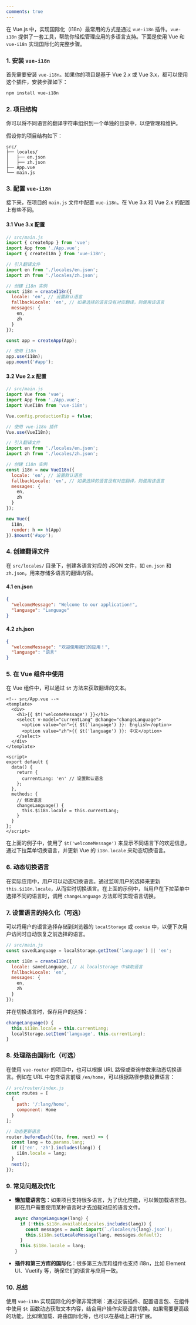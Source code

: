```yaml
---
comments: true
---
```


在 Vue.js 中，实现国际化（i18n）最常用的方式是通过 `vue-i18n` 插件。`vue-i18n` 提供了一套工具，帮助你轻松管理应用的多语言支持。下面是使用 Vue 和 `vue-i18n` 实现国际化的完整步骤。

### 1. 安装 `vue-i18n`

首先需要安装 `vue-i18n`。如果你的项目是基于 Vue 2.x 或 Vue 3.x，都可以使用这个插件，安装步骤如下：

```bash
npm install vue-i18n
```

### 2. 项目结构

你可以将不同语言的翻译字符串组织到一个单独的目录中，以便管理和维护。

假设你的项目结构如下：

```
src/
├── locales/
│   ├── en.json
│   ├── zh.json
├── App.vue
└── main.js
```

### 3. 配置 `vue-i18n`

接下来，在项目的 `main.js` 文件中配置 `vue-i18n`。在 Vue 3.x 和 Vue 2.x 的配置上有些不同。

#### 3.1 Vue 3.x 配置

```javascript
// src/main.js
import { createApp } from 'vue';
import App from './App.vue';
import { createI18n } from 'vue-i18n';

// 引入翻译文件
import en from './locales/en.json';
import zh from './locales/zh.json';

// 创建 i18n 实例
const i18n = createI18n({
  locale: 'en', // 设置默认语言
  fallbackLocale: 'en', // 如果选择的语言没有对应翻译，则使用该语言
  messages: {
    en,
    zh
  }
});

const app = createApp(App);

// 使用 i18n
app.use(i18n);
app.mount('#app');
```

#### 3.2 Vue 2.x 配置

```javascript
// src/main.js
import Vue from 'vue';
import App from './App.vue';
import VueI18n from 'vue-i18n';

Vue.config.productionTip = false;

// 使用 vue-i18n 插件
Vue.use(VueI18n);

// 引入翻译文件
import en from './locales/en.json';
import zh from './locales/zh.json';

// 创建 i18n 实例
const i18n = new VueI18n({
  locale: 'en', // 设置默认语言
  fallbackLocale: 'en', // 如果选择的语言没有对应翻译，则使用该语言
  messages: {
    en,
    zh
  }
});

new Vue({
  i18n,
  render: h => h(App)
}).$mount('#app');
```

### 4. 创建翻译文件

在 `src/locales/` 目录下，创建各语言对应的 JSON 文件，如 `en.json` 和 `zh.json`，用来存储多语言的翻译内容。

#### 4.1 en.json

```json
{
  "welcomeMessage": "Welcome to our application!",
  "language": "Language"
}
```

#### 4.2 zh.json

```json
{
  "welcomeMessage": "欢迎使用我们的应用！",
  "language": "语言"
}
```

### 5. 在 Vue 组件中使用

在 Vue 组件中，可以通过 `$t` 方法来获取翻译的文本。

```vue
<!-- src/App.vue -->
<template>
  <div>
    <h1>{{ $t('welcomeMessage') }}</h1>
    <select v-model="currentLang" @change="changeLanguage">
      <option value="en">{{ $t('language') }}: English</option>
      <option value="zh">{{ $t('language') }}: 中文</option>
    </select>
  </div>
</template>

<script>
export default {
  data() {
    return {
      currentLang: 'en' // 设置默认语言
    };
  },
  methods: {
    // 修改语言
    changeLanguage() {
      this.$i18n.locale = this.currentLang;
    }
  }
};
</script>
```

在上面的例子中，使用了 `$t('welcomeMessage')` 来显示不同语言下的欢迎信息，通过下拉菜单切换语言，并更新 Vue 的 `i18n.locale` 来动态切换语言。

### 6. 动态切换语言

在实际应用中，用户可以动态切换语言。通过监听用户的选择来更新 `this.$i18n.locale`，从而实时切换语言。在上面的示例中，当用户在下拉菜单中选择不同的语言时，调用 `changeLanguage` 方法即可实现语言切换。

### 7. 设置语言的持久化（可选）

可以将用户的语言选择存储到浏览器的 `localStorage` 或 `cookie` 中，以便下次用户访问时自动恢复之前选择的语言。

```javascript
// src/main.js
const savedLanguage = localStorage.getItem('language') || 'en';

const i18n = createI18n({
  locale: savedLanguage, // 从 localStorage 中读取语言
  fallbackLocale: 'en',
  messages: {
    en,
    zh
  }
});
```

并在切换语言时，保存用户的选择：

```javascript
changeLanguage() {
  this.$i18n.locale = this.currentLang;
  localStorage.setItem('language', this.currentLang);
}
```

### 8. 处理路由国际化（可选）

在使用 `vue-router` 的项目中，也可以根据 URL 路径或查询参数来动态切换语言。例如在 URL 中包含语言前缀 `/en/home`，可以根据路径参数设置语言：

```javascript
// src/router/index.js
const routes = [
  {
    path: '/:lang/home',
    component: Home
  }
];

// 动态更新语言
router.beforeEach((to, from, next) => {
  const lang = to.params.lang;
  if (['en', 'zh'].includes(lang)) {
    i18n.locale = lang;
  }
  next();
});
```

### 9. 常见问题及优化

- **懒加载语言包**：如果项目支持很多语言，为了优化性能，可以懒加载语言包。即在用户需要使用某种语言时才去加载对应的语言文件。
  
  ```javascript
  async changeLanguage(lang) {
    if (!this.$i18n.availableLocales.includes(lang)) {
      const messages = await import(`./locales/${lang}.json`);
      this.$i18n.setLocaleMessage(lang, messages.default);
    }
    this.$i18n.locale = lang;
  }
  ```

- **插件和第三方库的国际化**：很多第三方库和组件也支持 i18n，比如 Element UI、Vuetify 等，确保它们的语言与应用一致。

### 10. 总结

使用 `vue-i18n` 实现国际化的步骤非常清晰：通过安装插件、配置语言包、在组件中使用 `$t` 函数动态获取文本内容，结合用户操作实现语言切换。如果需要更高级的功能，比如懒加载、路由国际化等，也可以在基础上进行扩展。
